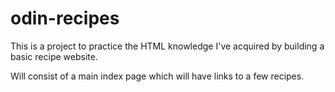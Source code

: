 # odin-recipes

This is a project to practice the HTML knowledge I've acquired by building a basic recipe website.

Will consist of a main index page which will have links to a few recipes.

